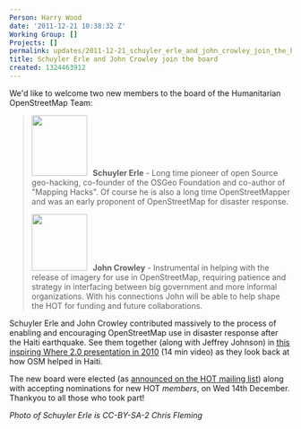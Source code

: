 ```yaml
---
Person: Harry Wood
date: '2011-12-21 10:38:32 Z'
Working Group: []
Projects: []
permalink: updates/2011-12-21_schuyler_erle_and_john_crowley_join_the_board
title: Schuyler Erle and John Crowley join the board
created: 1324463912
---
```

<p>We'd like to welcome two new members to the board of the Humanitarian OpenStreetMap Team:</p><blockquote><p><a href="http://www.flickr.com/photos/chrisfleming/5939723339/"><img class="alignleft size-full wp-image-222" style="margin-right: 10px;" title="Photo by Chris Fleming CC BY-SA 2.0 on flickr" src="http://hot.openstreetmap.org/weblog/wp-content/uploads/2011/12/schuyler-erle.png" alt="" width="99" height="108"></a><strong>Schuyler Erle</strong> - Long time pioneer of open Source geo-hacking, co-founder of the OSGeo Foundation and co-author of "Mapping Hacks". Of course he is also a long time OpenStreetMapper and was an early proponent of OpenStreetMap for disaster response.</p><p><a href="http://www.flickr.com/photos/harrywood/6143199572"><img class="alignleft size-full wp-image-223" style="clear: both; margin-right: 10px;" title="John Crowley photo by Harry Wood (at the hot HOT meeting SOTM11)" src="http://hot.openstreetmap.org/weblog/wp-content/uploads/2011/12/john-crowley.png" alt="" width="99" height="101"></a><strong>John Crowley</strong> - Instrumental in helping with the release of imagery for use in OpenStreetMap, requiring patience and strategy in interfacing between big government and more informal organizations. With his connections John will be able to help shape the HOT for funding and future collaborations.</p></blockquote><p>Schuyler Erle and John Crowley contributed massively to the process of enabling and encouraging OpenStreetMap use in disaster response after the Haiti earthquake. See them together (along with Jeffrey Johnson) in <a href="http://www.youtube.com/watch?v=fJvR84UX5RI">this inspiring Where 2.0 presentation in 2010</a> (14 min video) as they look back at how OSM helped in Haiti.</p><p>The new board were elected (as <a title="archived mailing list post" href="http://lists.openstreetmap.org/pipermail/hot/2011-December/001304.html">announced on the HOT mailing list</a>) along with accepting nominations for new HOT <em>members</em>, on Wed 14th December. Thankyou to all those who took part!</p><p><em>Photo of Schuyler Erle is CC-BY-SA-2 Chris Fleming</em></p>
